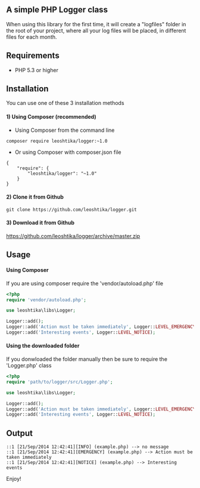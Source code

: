 A simple PHP Logger class
--------
When using this library for the first time, it will create a "logfiles" folder in the root of your project, where all your log files will be placed, in different files for each month.


## Requirements
- PHP 5.3 or higher


## Installation
You can use one of these 3 installation methods

#### 1) Using Composer (recommended)
- Using Composer from the command line
```
composer require leoshtika/logger:~1.0
```

- Or using Composer with composer.json file
```
{
    "require": {
        "leoshtika/logger": "~1.0"
    }
}
```

#### 2) Clone it from Github 
```
git clone https://github.com/leoshtika/logger.git
```

#### 3) Download it from Github
https://github.com/leoshtika/logger/archive/master.zip


## Usage

#### Using Composer
If you are using composer require the 'vendor/autoload.php' file
```php
<?php
require 'vendor/autoload.php';

use leoshtika\libs\Logger;

Logger::add();
Logger::add('Action must be taken immediately', Logger::LEVEL_EMERGENCY);
Logger::add('Interesting events', Logger::LEVEL_NOTICE);
```

#### Using the downloaded folder
If you donwloaded the folder manually then be sure to require the 'Logger.php' class
```php
<?php
require 'path/to/logger/src/Logger.php';

use leoshtika\libs\Logger;

Logger::add();
Logger::add('Action must be taken immediately', Logger::LEVEL_EMERGENCY);
Logger::add('Interesting events', Logger::LEVEL_NOTICE);
```


## Output
```
::1 [21/Sep/2014 12:42:41][INFO] (example.php) --> no message
::1 [21/Sep/2014 12:42:41][EMERGENCY] (example.php) --> Action must be taken immediately
::1 [21/Sep/2014 12:42:41][NOTICE] (example.php) --> Interesting events
```

Enjoy!
